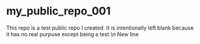 # my_public_repo_001
This repo is a test public repo I created.
It is intentionally left blank because it has no real purpuse except being a test.\n 
New line
